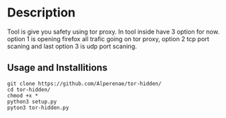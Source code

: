 # Description
Tool is give you safety using tor proxy. In tool inside have 3 option for now. option 1 is opening firefox all trafic going on tor proxy, option 2 tcp port scaning and last option 3 is udp port scaning.

## Usage and Installitions

```
git clone https://github.com/Alperenae/tor-hidden/
cd tor-hidden/
chmod +x *
python3 setup.py
pyton3 tor-hidden.py
```
